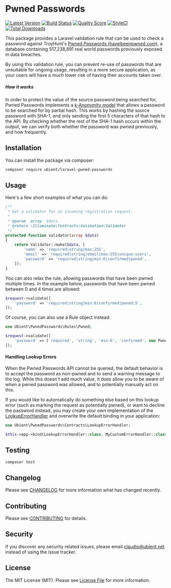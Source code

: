 # Pwned Passwords

[![Latest Version](https://img.shields.io/github/release/ubient/laravel-pwned-passwords.svg?style=flat-square)](https://github.com/ubient/laravel-pwned-passwords/releases)
[![Build Status](https://img.shields.io/travis/ubient/laravel-pwned-passwords/master.svg?style=flat-square)](https://travis-ci.org/ubient/laravel-pwned-passwords)
[![Quality Score](https://img.shields.io/scrutinizer/g/ubient/laravel-pwned-passwords.svg?style=flat-square)](https://scrutinizer-ci.com/g/ubient/laravel-pwned-passwords)
[![StyleCI](https://styleci.io/repos/151966705/shield)](https://styleci.io/repos/151966705)
[![Total Downloads](https://img.shields.io/packagist/dt/ubient/laravel-pwned-passwords.svg?style=flat-square)](https://packagist.org/packages/ubient/laravel-pwned-passwords)

This package provides a Laravel validation rule that can be used to check a password
against TroyHunt's [Pwned Passwords (haveibeenpwned.com)](https://haveibeenpwned.com/Passwords),
a database containing 517,238,891 real world passwords previously exposed in data breaches.

By using this validation rule, you can prevent re-use of passwords that are unsuitable for ongoing usage,
resulting in a more secure application, as your users will have a much lower risk of having their accounts taken over.

##### How it works

In order to protect the value of the source password being searched for, Pwned Passwords implements a [k-Anonymity model](https://en.wikipedia.org/wiki/K-anonymity) that allows a password to be searched for by partial hash.
This works by hashing the source password with SHA-1, and only sending the first 5 characters of that hash to the API.
By checking whether the rest of the SHA-1 hash occurs within the output, we can verify both whether the password was pwned previously, and how frequently.

## Installation

You can install the package via composer:

```bash
composer require ubient/laravel-pwned-passwords
```

## Usage

Here's a few short examples of what you can do:

```php
/**
 * Get a validator for an incoming registration request.
 *
 * @param  array  $data
 * @return \Illuminate\Contracts\Validation\Validator
 */
protected function validator(array $data)
{
    return Validator::make($data, [
        'name' => 'required|string|max:255',
        'email' => 'required|string|email|max:255|unique:users',
        'password' => 'required|string|min:6|confirmed|pwned',
    ]);
}
```

You can also relax the rule, allowing passwords that have been pwned multiple times.
In the example below, passwords that have been pwned between 0 and 4 times are allowed:

```php
$request->validate([
    'password' => 'required|string|min:6|confirmed|pwned:5',
]);
```

Of course, you can also use a Rule object instead:

```php
use Ubient\PwnedPasswords\Rules\Pwned;

$request->validate([
    'password' => ['required', 'string', 'min:6', 'confirmed', new Pwned(5)],
]);
```

#### Handling Lookup Errors
When the Pwned Passwords API cannot be queried, the default behavior is to accept the password as non-pwned and to send a warning message to the log.
While this doesn't add much value, it does allow you to be aware of when a pwned password was allowed, and to potentially manually act on this.

If you would like to automatically do something else based on this lookup error (such as marking the request as potentially pwned), or want to decline the password instead,
you may create your own implementation of the [LookupErrorHandler](src/Contracts/LookupErrorHandler.php) and overwrite the default binding in your application:

```php
use Ubient\PwnedPasswords\Contracts\LookupErrorHandler;

$this->app->bind(LookupErrorHandler::class, MyCustomErrorHandler::class);
```

## Testing

``` bash
composer test
```

## Changelog

Please see [CHANGELOG](CHANGELOG.md) for more information what has changed recently.

## Contributing

Please see [CONTRIBUTING](CONTRIBUTING.md) for details.

## Security

If you discover any security related issues, please email claudio@ubient.net instead of using the issue tracker.

## License

The MIT License (MIT). Please see [License File](LICENSE.md) for more information.
